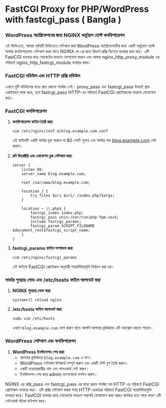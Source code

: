 # FastCGI Proxy for PHP/WordPress with fastcgi_pass ( Bangla )

### WordPress অ্যাপ্লিকেশনের জন্য NGINX ভার্চুয়াল হোস্ট কনফিগারেশন

এই ভিডিওতে, আমরা পূর্ববর্তী ভিডিওতে সেটআপ করা WordPress অ্যাপ্লিকেশনটির জন্য একটি ভার্চুয়াল হোস্ট সার্ভার কনফিগারেশন সেটআপ করব যাতে NGINX কে এর জন্য রিভার্স প্রক্সি হিসেবে ব্যবহার করা যায়। এটি FastCGI ব্যবহার করে সোকেটের মাধ্যমে যোগাযোগ করবে এবং আমরা nginx_http_proxy_module এর পরিবর্তে nginx_http_fastcgi_module ব্যবহার করব।

### FastCGI মডিউল এবং HTTP প্রক্সি মডিউল

এখানে দুটি মডিউলের মধ্যে প্রায় কোনো পার্থক্য নেই। proxy_pass এবং fastcgi_pass উভয়ই প্রায় একইভাবে কাজ করে, তবে fastcgi_pass HTTP-এর পরিবর্তে FastCGI প্রোটোকলের মাধ্যমে যোগাযোগ করে।

### FastCGI কনফিগারেশন

1. **কনফিগারেশন ফাইল তৈরি করা**:
    
    ```
    vim /etc/nginx/conf.d/blog.example.com.conf
    ```
    
    এই ফাইলটি একটি সার্ভার ব্লক থাকবে যা 80 পোর্টে শুনবে এবং সার্ভার নাম [blog.example.com](http://blog.example.com/) সেট করবে।
    
2. **রুট ডিরেক্টরি এবং লোকেশন ব্লক সেটআপ করা**:
    
    ```
    server {
        listen 80;
        server_name blog.example.com;
    
        root /var/www/blog.example.com;
    
        location / {
            try_files $uri $uri/ /index.php?$args;
        }
    
        location ~ \\.php$ {
            fastcgi_index index.php;
            fastcgi_pass unix:/var/run/php-fpm.sock;
            include fastcgi_params;
            fastcgi_param SCRIPT_FILENAME $document_root$fastcgi_script_name;
        }
    }
    
    ```
    
3. **fastcgi_params ফাইল সম্পাদনা করা**:
    
    ```
    vim /etc/nginx/fastcgi_params
    
    ```
    
    এই ফাইলে FastCGI প্রোটোকল অনুযায়ী প্যারামিটারগুলি নির্ধারণ করা হয়।
    

### সার্ভার পুনরায় লোড এবং /etc/hosts ফাইল আপডেট করা

1. **NGINX পুনরায় লোড করা**:
    
    ```
    systemctl reload nginx
    
    ```
    
2. **/etc/hosts ফাইল আপডেট করা**:
    
    ```
    sudo vim /etc/hosts
    
    ```
    
    এখানে `blog.example.com` যোগ করুন যাতে আপনি আপনার ব্রাউজারে এটি অ্যাক্সেস করতে পারেন।
    

### WordPress সেটআপ এবং কনফিগারেশন

1. **WordPress ইনস্টলেশন শেষ করা**:
    - আপনার ব্রাউজারে `blog.example.com` এ যান।
    - WordPress সেটআপ উইজার্ড সম্পূর্ণ করুন এবং একটি টেস্ট ব্লগ তৈরি করুন।
    - একটি ব্যবহারকারীর নাম এবং পাসওয়ার্ড সেট করুন।
    - ইনস্টলেশন শেষ করে admin ড্যাশবোর্ডে লগইন করুন।

NGINX এর প্রক্সি_pass এবং fastcgi_pass এর মধ্যে প্রধান পার্থক্য হল HTTP এর পরিবর্তে FastCGI প্রোটোকল ব্যবহার করা। এটি প্রক্সি সেটআপ করার সময় HTTP হেডারের পরিবর্তে FastCGI প্যারামিটারগুলি ব্যবহার করে। FastCGI ব্যবহার করে সোকেটের মাধ্যমে সরাসরি যোগাযোগ করা আরও কার্যকর হতে পারে কারণ এটি নেটওয়ার্ক স্ট্যাক বাইপাস করে।